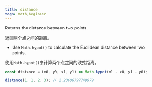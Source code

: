 ```yaml
---
title: distance
tags: math,beginner
---
```


Returns the distance between two points.

返回两个点之间的距离。

- Use `Math.hypot()` to calculate the Euclidean distance between two points.

使用`Math.hypot()`来计算两个点之间的欧式距离。

```js
const distance = (x0, y0, x1, y1) => Math.hypot(x1 - x0, y1 - y0);
```

```js
distance(1, 1, 2, 3); // 2.23606797749979
```